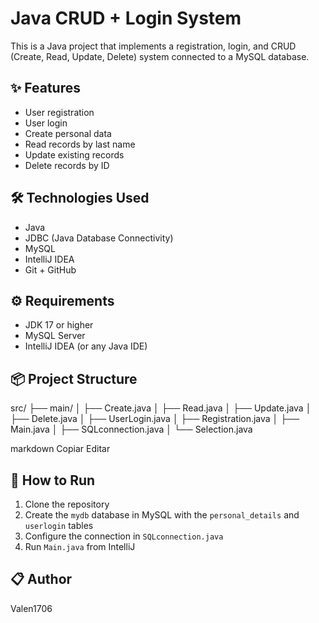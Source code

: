 # Java CRUD + Login System

This is a Java project that implements a registration, login, and CRUD (Create, Read, Update, Delete) system connected to a MySQL database.

## ✨ Features

- User registration
- User login
- Create personal data
- Read records by last name
- Update existing records
- Delete records by ID

## 🛠️ Technologies Used

- Java
- JDBC (Java Database Connectivity)
- MySQL
- IntelliJ IDEA
- Git + GitHub

## ⚙️ Requirements

- JDK 17 or higher
- MySQL Server
- IntelliJ IDEA (or any Java IDE)

## 📦 Project Structure

src/
├── main/
│ ├── Create.java
│ ├── Read.java
│ ├── Update.java
│ ├── Delete.java
│ ├── UserLogin.java
│ ├── Registration.java
│ ├── Main.java
│ ├── SQLconnection.java
│ └── Selection.java

markdown
Copiar
Editar

## 🚀 How to Run

1. Clone the repository
2. Create the `mydb` database in MySQL with the `personal_details` and `userlogin` tables
3. Configure the connection in `SQLconnection.java`
4. Run `Main.java` from IntelliJ

## 📋 Author

Valen1706
